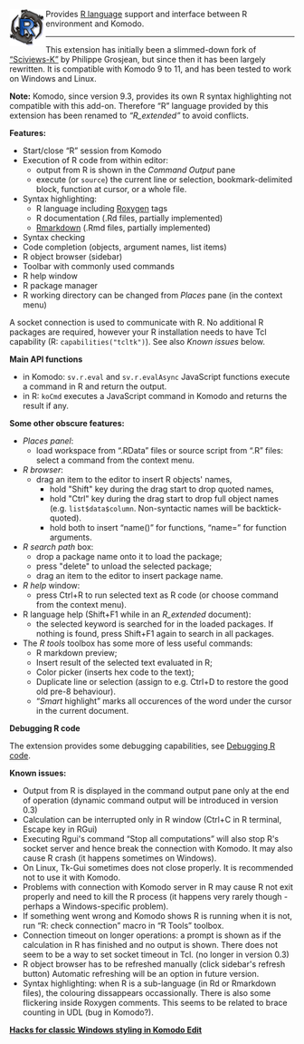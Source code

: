 
<img align="left" src="https://raw.githubusercontent.com/k-barton/komodor/master/img/logo1.png"
alt="KomodoR logo" style="float: left" />

Provides [R language](https://www.r-project.org/) support and interface between 
R environment and Komodo. 

***

This extension has initially been a slimmed-down fork of
[“Sciviews-K”](https://community.komodoide.com/packages/addons/sciviews-k/) by 
Philippe Grosjean, but since then it has been largely rewritten. 
It is compatible with Komodo 9 to 11, and has been tested to work on Windows 
and Linux.

**Note:** Komodo, since version 9.3, provides its own R syntax highlighting 
not compatible with this add-on. Therefore “R” language provided by 
this extension has been renamed to *“R_extended”* to avoid conflicts.

**Features:**

* Start/close “R” session from Komodo
* Execution of R code from within editor:
   + output from R is shown in the _Command Output_ pane
   + execute (or `source`) the current line or selection, bookmark-delimited 
     block, function at cursor, or a whole file.
* Syntax highlighting:
   + R language including [Roxygen](http://roxygen.org/) tags
   + R documentation (.Rd files, partially implemented)
   + [Rmarkdown](https://cran.r-project.org/package=rmarkdown) 
     (.Rmd files, partially implemented)
* Syntax checking
* Code completion (objects, argument names, list items)
* R object browser (sidebar)
* Toolbar with commonly used commands
* R help window
* R package manager
* R working directory can be changed from _Places_ pane (in the context menu)

A socket connection is used to communicate with R. No additional R packages 
are required, however your R installation needs to have Tcl capability 
(R: `capabilities("tcltk")`). See also _Known issues_ below.


**Main API functions**

*  in Komodo: `sv.r.eval` and `sv.r.evalAsync` JavaScript functions execute a 
   command in R and return the output.
*  in R: `koCmd` executes a JavaScript command in Komodo and returns the result 
   if any.
   
   
**Some other obscure features:**

* *_Places_ panel*:
    * load workspace from “.RData” files or source script from “.R” files: 
      select a command from the context menu.
* *R browser*:
    * drag an item to the editor to insert R objects' names,
        * hold "Shift" key during the drag start to drop quoted names,  
        * hold "Ctrl" key during the drag start to drop full object names
          (e.g. `list$data$column`. Non-syntactic names will be backtick-quoted).
		* hold both to insert “name()” for functions, “name=” for function 
		  arguments.
* *R search path* box:
    * drop a package name onto it to load the package;
    * press "delete" to unload the selected package; 
    * drag an item to the editor to insert package name.
* *R help* window:
    * press Ctrl+R to run selected text as R code (or choose command from the 
	  context menu).
* R language help (Shift+F1 while in an *R_extended* document):
    * the selected keyword is searched for in the loaded packages. If nothing is 
	  found, press Shift+F1 again to search in all packages.
* The *R tools* toolbox has some more of less useful commands:
    * R markdown preview;
    * Insert result of the selected text evaluated in R;
	* Color picker (inserts hex code to the text);
	* Duplicate line or selection (assign to e.g. Ctrl+D to restore the good old 
	  pre-8 behaviour).
	* “_Smart_ highlight” marks all occurences of the word under the cursor in 
	  the current document.

	  
**Debugging R code**

The extension provides some debugging capabilities, see 
[Debugging R code](debugging.md).   

**Known issues:**

* Output from R is displayed in the command output pane only at the end of 
  operation (dynamic command output will be introduced in version 0.3)
* Calculation can be interrupted only in R window (Ctrl+C in R terminal, Escape 
  key in RGui)
* Executing Rgui's command “Stop all computations” will also stop R's socket 
  server and hence break the connection with Komodo. It may also cause R crash 
  (it happens sometimes on Windows).
* On Linux, Tk-Gui sometimes does not close properly. It is recommended not to 
  use it with Komodo.
* Problems with connection with Komodo server in R may cause R not exit 
  properly and need to kill the R process (it happens very rarely though - 
  perhaps a Windows-specific problem).
* If something went wrong and Komodo shows R is running when it is not, 
  run “R: check connection” macro in “R Tools” toolbox.
* Connection timeout on longer operations: a prompt is shown as if the calculation
  in R has finished and no output is shown. There does not seem to be a way
  to set socket timeout in Tcl. (no longer in version 0.3)
* R object browser has to be refreshed manually (click sidebar's refresh button)
  Automatic refreshing will be an option in future version.
* Syntax highlighting: when R is a sub-language (in Rd or Rmarkdown files), the 
  colouring dissappears occassionally. There is also some flickering inside
  Roxygen comments. This seems to be related to brace counting in UDL 
  (bug in Komodo?).


**[Hacks for classic Windows styling in Komodo Edit](improveKo9.md)**
